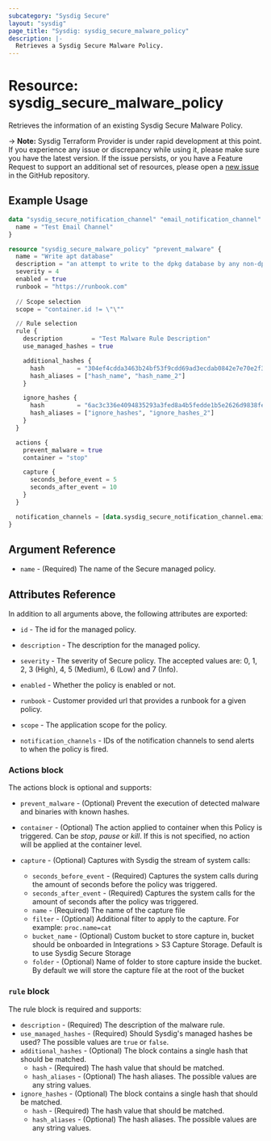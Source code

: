 ```yaml
---
subcategory: "Sysdig Secure"
layout: "sysdig"
page_title: "Sysdig: sysdig_secure_malware_policy"
description: |-
  Retrieves a Sysdig Secure Malware Policy.
---
```


# Resource: sysdig_secure_malware_policy

Retrieves the information of an existing Sysdig Secure Malware Policy.

-> **Note:** Sysdig Terraform Provider is under rapid development at this point. If you experience any issue or discrepancy while using it, please make sure you have the latest version. If the issue persists, or you have a Feature Request to support an additional set of resources, please open a [new issue](https://github.com/sysdiglabs/terraform-provider-sysdig/issues/new) in the GitHub repository.

## Example Usage

```terraform
data "sysdig_secure_notification_channel" "email_notification_channel" {
  name = "Test Email Channel"
}

resource "sysdig_secure_malware_policy" "prevent_malware" {
  name = "Write apt database"
  description = "an attempt to write to the dpkg database by any non-dpkg related program"
  severity = 4
  enabled = true
  runbook = "https://runbook.com"
  
  // Scope selection
  scope = "container.id != \"\""

  // Rule selection
  rule {
    description        = "Test Malware Rule Description"
    use_managed_hashes = true

    additional_hashes {
      hash         = "304ef4cdda3463b24bf53f9cdd69ad3ecdab0842e7e70e2f3cfbb9f14e1c4ae6"
      hash_aliases = ["hash_name", "hash_name_2"]
    }

    ignore_hashes {
      hash         = "6ac3c336e4094835293a3fed8a4b5fedde1b5e2626d9838fed50693bba00af0e"
      hash_aliases = ["ignore_hashes", "ignore_hashes_2"]
    }
  }

  actions {
    prevent_malware = true
    container = "stop"

    capture {
      seconds_before_event = 5
      seconds_after_event = 10
    }
  }

  notification_channels = [data.sysdig_secure_notification_channel.email_notification_channel.id]
}
```

## Argument Reference

* `name` - (Required) The name of the Secure managed policy.

## Attributes Reference

In addition to all arguments above, the following attributes are exported:

* `id` - The id for the managed policy.

* `description` - The description for the managed policy.

* `severity` -  The severity of Secure policy. The accepted values
    are: 0, 1, 2, 3 (High), 4, 5 (Medium), 6 (Low) and 7 (Info).

* `enabled` - Whether the policy is enabled or not.

* `runbook` - Customer provided url that provides a runbook for a given policy.

* `scope` - The application scope for the policy.

* `notification_channels` - IDs of the notification channels to send alerts to
    when the policy is fired.

### Actions block

The actions block is optional and supports:

* `prevent_malware` - (Optional) Prevent the execution of detected malware and binaries with known hashes.

* `container` - (Optional) The action applied to container when this Policy is
    triggered. Can be *stop*, *pause* or *kill*. If this is not specified,
    no action will be applied at the container level.

* `capture` - (Optional) Captures with Sysdig the stream of system calls:
    * `seconds_before_event` - (Required) Captures the system calls during the
    amount of seconds before the policy was triggered.
    * `seconds_after_event` - (Required) Captures the system calls for the amount
    of seconds after the policy was triggered.
    * `name` - (Required) The name of the capture file
    * `filter` - (Optional) Additional filter to apply to the capture. For example: `proc.name=cat`
    * `bucket_name` - (Optional) Custom bucket to store capture in, 
    bucket should be onboarded in Integrations > S3 Capture Storage. Default is to use Sysdig Secure Storage 
    * `folder` - (Optional) Name of folder to store capture inside the bucket. 
    By default we will store the capture file at the root of the bucket

### `rule` block

The rule block is required and supports:

* `description` - (Required) The description of the malware rule.
* `use_managed_hashes` - (Required) Should Sysdig's managed hashes be used? The possible values are `true` or `false`.
* `additional_hashes` - (Optional) The block contains a single hash that should be matched.
    * `hash` - (Required) The hash value that should be matched.
    * `hash_aliases` - (Optional) The hash aliases. The possible values are any string values.
* `ignore_hashes` - (Optional) The block contains a single hash that should be matched.
    * `hash` - (Required) The hash value that should be matched.
    * `hash_aliases` - (Optional) The hash aliases. The possible values are any string values.
